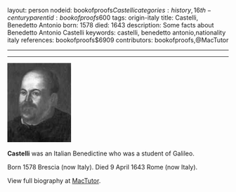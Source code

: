 layout: person
nodeid: bookofproofs$Castelli
categories: history,16th-century
parentid: bookofproofs$600
tags: origin-italy
title: Castelli, Benedetto Antonio
born: 1578
died: 1643
description: Some facts about Benedetto Antonio Castelli
keywords: castelli, benedetto antonio,nationality italy
references: bookofproofs$6909
contributors: bookofproofs,@MacTutor

---


---

![Castelli.jpg](https://github.com/bookofproofs/bookofproofs.github.io/blob/main/_sources/_assets/images/portraits/Castelli.jpg?raw=true)

**Castelli** was an Italian Benedictine who was a student of Galileo.

Born 1578 Brescia (now Italy). Died 9 April 1643 Rome (now Italy).


View full biography at [MacTutor](https://mathshistory.st-andrews.ac.uk/Biographies/Castelli/).